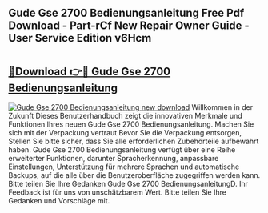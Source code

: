 ## Gude Gse 2700 Bedienungsanleitung Free Pdf Download - Part-rCf New Repair Owner Guide - User Service Edition v6Hcm

# <h2><a href="http://df19be2.blite.top/?on=Gude+Gse+2700+Bedienungsanleitung">🔗Download 👉🔴 Gude Gse 2700 Bedienungsanleitung</a></h2>

[![Gude Gse 2700 Bedienungsanleitung new download](https://i.imgur.com/lujVjoI.png)](http://df19be2.blite.top/?on=Gude+Gse+2700+Bedienungsanleitung)
Willkommen in der Zukunft Dieses Benutzerhandbuch zeigt die innovativen Merkmale und Funktionen Ihres neuen Gude Gse 2700 Bedienungsanleitung. Machen Sie sich mit der Verpackung vertraut Bevor Sie die Verpackung entsorgen, Stellen Sie bitte sicher, dass Sie alle erforderlichen Zubehörteile aufbewahrt haben. Gude Gse 2700 Bedienungsanleitung verfügt über eine Reihe erweiterter Funktionen, darunter Spracherkennung, anpassbare Einstellungen, Unterstützung für mehrere Sprachen und automatische Backups, auf die alle über die Benutzeroberfläche zugegriffen werden kann. Bitte teilen Sie Ihre Gedanken Gude Gse 2700 BedienungsanleitungD. Ihr Feedback ist für uns von unschätzbarem Wert. Bitte teilen Sie Ihre Gedanken und Vorschläge mit.
